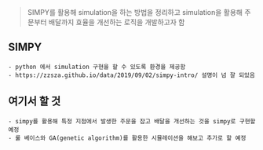> SIMPY를 활용해 simulation을 하는 방법을 정리하고
> simulation을 활용해 주문부터 배달까지 효율을 개선하는 로직을 개발하고자 함

## SIMPY
    - python 에서 simulation 구현을 할 수 있도록 환경을 제공함
    - https://zzsza.github.io/data/2019/09/02/simpy-intro/ 설명이 넘 잘 되있음

## 여기서 할 것
    - simpy를 활용해 특정 지점에서 발생한 주문을 잡고 배달을 개선하는 것을 simpy로 구현할 예정
    - 룰 베이스와 GA(genetic algorithm)를 활용한 시뮬레이션을 해보고 추가로 할 예정